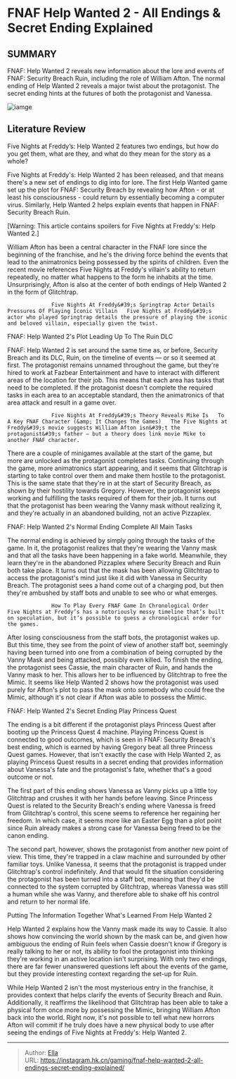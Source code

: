 # FNAF Help Wanted 2 - All Endings &amp; Secret Ending Explained


## SUMMARY 



  FNAF: Help Wanted 2 reveals new information about the lore and events of FNAF: Security Breach Ruin, including the role of William Afton.   The normal ending of Help Wanted 2 reveals a major twist about the protagonist.   The secret ending hints at the futures of both the protagonist and Vanessa.  

![iamge](https://static1.srcdn.com/wordpress/wp-content/uploads/2023/12/_1-fnaf-help-wanted-2-all-endings-secret-ending-explained.jpg)

## Literature Review

Five Nights at Freddy’s: Help Wanted 2 features two endings, but how do you get them, what are they, and what do they mean for the story as a whole?




Five Nights at Freddy&#39;s: Help Wanted 2 has been released, and that means there&#39;s a new set of endings to dig into for lore. The first Help Wanted game set up the plot for FNAF: Security Breach by revealing how Afton - or at least his consciousness - could return by essentially becoming a computer virus. Similarly, Help Wanted 2 helps explain events that happen in FNAF: Security Breach Ruin.




[Warning: This article contains spoilers for Five Nights at Freddy&#39;s: Help Wanted 2.]

William Afton has been a central character in the FNAF lore since the beginning of the franchise, and he&#39;s the driving force behind the events that lead to the animatronics being possessed by the spirits of children. Even the recent movie references Five Nights at Freddy&#39;s villain&#39;s ability to return repeatedly, no matter what happens to the form he inhabits at the time. Unsurprisingly, Afton is also at the center of both endings of Help Wanted 2 in the form of Glitchtrap.

                  Five Nights At Freddy&#39;s Springtrap Actor Details Pressures Of Playing Iconic Villain   Five Nights at Freddy&#39;s actor who played Springtrap details the pressure of playing the iconic and beloved villain, especially given the twist.   


 FNAF: Help Wanted 2&#39;s Plot 
Leading Up To The Ruin DLC
          




FNAF: Help Wanted 2 is set around the same time as, or before, Security Breach and its DLC, Ruin, on the timeline of events — or so it seemed at first. The protagonist remains unnamed throughout the game, but they&#39;re hired to work at Fazbear Entertainment and have to interact with different areas of the location for their job. This means that each area has tasks that need to be completed. If the protagonist doesn&#39;t complete the required tasks in each area to an acceptable standard, then the animatronics of that area attack and result in a game over.

                  Five Nights At Freddy&#39;s Theory Reveals Mike Is   To A Key FNAF Character (&amp; It Changes The Games)   The Five Nights at Freddy&#39;s movie suggests William Afton isn&#39;t the protagonist&#39;s father — but a theory does link movie Mike to another FNAF character.   

There are a couple of minigames available at the start of the game, but more are unlocked as the protagonist completes tasks. Continuing through the game, more animatronics start appearing, and it seems that Glitchtrap is starting to take control over them and make them hostile to the protagonist. This is the same state that they&#39;re in at the start of Security Breach, as shown by their hostility towards Gregory. However, the protagonist keeps working and fulfilling the tasks required of them for their job. It turns out that the protagonist has been wearing the Vanny mask without realizing it, and they&#39;re actually in an abandoned building, not an active Pizzaplex.






 FNAF: Help Wanted 2&#39;s Normal Ending 
Complete All Main Tasks
          

The normal ending is achieved by simply going through the tasks of the game. In it, the protagonist realizes that they&#39;re wearing the Vanny mask and that all the tasks have been happening in a fake world. Meanwhile, they learn they&#39;re in the abandoned Pizzaplex where Security Breach and Ruin both take place. It turns out that the mask has been allowing Glitchtrap to access the protagonist&#39;s mind just like it did with Vanessa in Security Breach. The protagonist sees a hand come out of a charging pod, but then they&#39;re ambushed by staff bots and unable to see who or what emerges.

                  How To Play Every FNAF Game In Chronological Order   Five Nights at Freddy’s has a notoriously messy timeline that’s built on speculation, but it’s possible to guess a chronological order for the games.   




After losing consciousness from the staff bots, the protagonist wakes up. But this time, they see from the point of view of another staff bot, seemingly having been turned into one from a combination of being corrupted by the Vanny Mask and being attacked, possibly even killed. To finish the ending, the protagonist sees Cassie, the main character of Ruin, and hands the Vanny mask to her. This allows her to be influenced by Glitchtrap to free the Mimic. It seems like Help Wanted 2 shows how the protagonist was used purely for Afton&#39;s plot to pass the mask onto somebody who could free the Mimic, although it&#39;s not clear if Afton was able to possess the Mimic.



 FNAF: Help Wanted 2&#39;s Secret Ending 
Play Princess Quest
         

The ending is a bit different if the protagonist plays Princess Quest after booting up the Princess Quest 4 machine. Playing Princess Quest is connected to good outcomes, which is seen in FNAF: Security Breach&#39;s best ending, which is earned by having Gregory beat all three Princess Quest games. However, that isn&#39;t exactly the case with Help Wanted 2, as playing Princess Quest results in a secret ending that provides information about Vanessa&#39;s fate and the protagonist&#39;s fate, whether that&#39;s a good outcome or not.




The first part of this ending shows Vanessa as Vanny picks up a little toy Glitchtrap and crushes it with her hands before leaving. Since Princess Quest is related to the Security Breach&#39;s ending where Vanessa is freed from Glitchtrap&#39;s control, this scene seems to reference her regaining her freedom. In which case, it seems more like an Easter Egg than a plot point since Ruin already makes a strong case for Vanessa being freed to be the canon ending.


 

The second part, however, shows the protagonist from another new point of view. This time, they&#39;re trapped in a claw machine and surrounded by other familiar toys. Unlike Vanessa, it seems that the protagonist is trapped under Glitchtrap&#39;s control indefinitely. And that would fit the situation considering the protagonist has been turned into a staff bot, meaning that they&#39;d be connected to the system corrupted by Glitchtrap, whereas Vanessa was still a human while she was Vanny, and therefore able to shake off his control and return to her normal life.






 Putting The Information Together 
What&#39;s Learned From Help Wanted 2
          

Help Wanted 2 explains how the Vanny mask made its way to Cassie. It also shows how convincing the world shown by the mask can be, and given how ambiguous the ending of Ruin feels when Cassie doesn&#39;t know if Gregory is really talking to her or not, its ability to fool the protagonist into thinking they&#39;re working in an active location isn&#39;t surprising. With only two endings, there are far fewer unanswered questions left about the events of the game, but they provide interesting context regarding the set-up for Ruin.

While Help Wanted 2 isn&#39;t the most mysterious entry in the franchise, it provides context that helps clarify the events of Security Breach and Ruin. Additionally, it reaffirms the likelihood that Glitchtrap has been able to take a physical form once more by possessing the Mimic, bringing William Afton back into the world. Right now, it&#39;s not possible to tell what new horrors Afton will commit if he truly does have a new physical body to use after seeing the endings of Five Nights at Freddy&#39;s: Help Wanted 2.






---

> Author: [Ella](https://instagram.hk.cn/)  
> URL: https://instagram.hk.cn/gaming/fnaf-help-wanted-2-all-endings-secret-ending-explained/  

